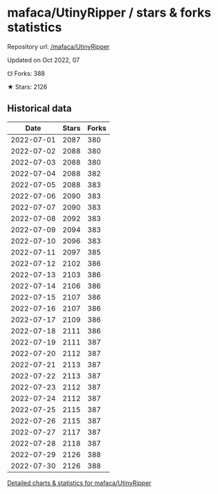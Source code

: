 # mafaca/UtinyRipper / stars & forks statistics

Repository url: [/mafaca/UtinyRipper](https://github.com/mafaca/UtinyRipper)

Updated on Oct 2022, 07

☋ Forks: 388

★ Stars: 2126

## Historical data
| Date | Stars | Forks |
|------|-------|-------|
| 2022-07-01 | 2087 | 380 | 
| 2022-07-02 | 2088 | 380 | 
| 2022-07-03 | 2088 | 380 | 
| 2022-07-04 | 2088 | 382 | 
| 2022-07-05 | 2088 | 383 | 
| 2022-07-06 | 2090 | 383 | 
| 2022-07-07 | 2090 | 383 | 
| 2022-07-08 | 2092 | 383 | 
| 2022-07-09 | 2094 | 383 | 
| 2022-07-10 | 2096 | 383 | 
| 2022-07-11 | 2097 | 385 | 
| 2022-07-12 | 2102 | 386 | 
| 2022-07-13 | 2103 | 386 | 
| 2022-07-14 | 2106 | 386 | 
| 2022-07-15 | 2107 | 386 | 
| 2022-07-16 | 2107 | 386 | 
| 2022-07-17 | 2109 | 386 | 
| 2022-07-18 | 2111 | 386 | 
| 2022-07-19 | 2111 | 387 | 
| 2022-07-20 | 2112 | 387 | 
| 2022-07-21 | 2113 | 387 | 
| 2022-07-22 | 2113 | 387 | 
| 2022-07-23 | 2112 | 387 | 
| 2022-07-24 | 2112 | 387 | 
| 2022-07-25 | 2115 | 387 | 
| 2022-07-26 | 2115 | 387 | 
| 2022-07-27 | 2117 | 387 | 
| 2022-07-28 | 2118 | 387 | 
| 2022-07-29 | 2126 | 388 | 
| 2022-07-30 | 2126 | 388 | 


[Detailed charts & statistics for mafaca/UtinyRipper](https://reviewgithub.com/rep/mafaca/UtinyRipper)
